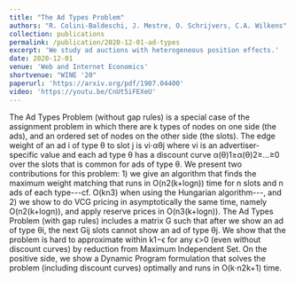 ```yaml
---
title: "The Ad Types Problem"
authors: "R. Colini-Baldeschi, J. Mestre, O. Schrijvers, C.A. Wilkens"
collection: publications
permalink: /publication/2020-12-01-ad-types
excerpt: 'We study ad auctions with heterogeneous position effects.'
date: 2020-12-01
venue: 'Web and Internet Economics'
shortvenue: "WINE '20"
paperurl: 'https://arxiv.org/pdf/1907.04400'
video: 'https://youtu.be/CnUt5iFEXeU'
---
```


The Ad Types Problem (without gap rules) is a special case of the assignment problem in which there are k types of nodes on one side (the ads), and an ordered set of nodes on the other side (the slots). The edge weight of an ad i of type θ to slot j is vi⋅αθj where vi is an advertiser-specific value and each ad type θ has a discount curve α(θ)1≥α(θ)2≥...≥0 over the slots that is common for ads of type θ. We present two contributions for this problem: 1) we give an algorithm that finds the maximum weight matching that runs in O(n2(k+logn)) time for n slots and n ads of each type---cf. O(kn3) when using the Hungarian algorithm---, and 2) we show to do VCG pricing in asymptotically the same time, namely O(n2(k+logn)), and apply reserve prices in O(n3(k+logn)).
The Ad Types Problem (with gap rules) includes a matrix G such that after we show an ad of type θi, the next Gij slots cannot show an ad of type θj. We show that the problem is hard to approximate within k1−ϵ for any ϵ>0 (even without discount curves) by reduction from Maximum Independent Set. On the positive side, we show a Dynamic Program formulation that solves the problem (including discount curves) optimally and runs in O(k⋅n2k+1) time. 

